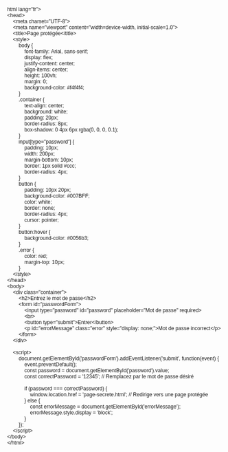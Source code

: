 <!DOCTYPE html PUBLIC "-//W3C//DTD HTML 4.01//EN" "http://www.w3.org/TR/html4/strict.dtd">
<html>
<head>
  <meta http-equiv="Content-Type" content="text/html; charset=utf-8">
  <meta http-equiv="Content-Style-Type" content="text/css">
  <title></title>
  <meta name="Generator" content="Cocoa HTML Writer">
  <meta name="CocoaVersion" content="2575.2">
  <style type="text/css">
    p.p1 {margin: 0.0px 0.0px 0.0px 0.0px; font: 12.0px Helvetica; -webkit-text-stroke: #000000}
    p.p2 {margin: 0.0px 0.0px 0.0px 0.0px; font: 12.0px Helvetica; -webkit-text-stroke: #000000; min-height: 14.0px}
    span.s1 {font-kerning: none}
  </style>
</head>
<body>
<p class="p1"><span class="s1">html lang="fr"&gt;</span></p>
<p class="p1"><span class="s1">&lt;head&gt;</span></p>
<p class="p1"><span class="s1"><span class="Apple-converted-space">    </span>&lt;meta charset="UTF-8"&gt;</span></p>
<p class="p1"><span class="s1"><span class="Apple-converted-space">    </span>&lt;meta name="viewport" content="width=device-width, initial-scale=1.0"&gt;</span></p>
<p class="p1"><span class="s1"><span class="Apple-converted-space">    </span>&lt;title&gt;Page protégée&lt;/title&gt;</span></p>
<p class="p1"><span class="s1"><span class="Apple-converted-space">    </span>&lt;style&gt;</span></p>
<p class="p1"><span class="s1"><span class="Apple-converted-space">        </span>body {</span></p>
<p class="p1"><span class="s1"><span class="Apple-converted-space">            </span>font-family: Arial, sans-serif;</span></p>
<p class="p1"><span class="s1"><span class="Apple-converted-space">            </span>display: flex;</span></p>
<p class="p1"><span class="s1"><span class="Apple-converted-space">            </span>justify-content: center;</span></p>
<p class="p1"><span class="s1"><span class="Apple-converted-space">            </span>align-items: center;</span></p>
<p class="p1"><span class="s1"><span class="Apple-converted-space">            </span>height: 100vh;</span></p>
<p class="p1"><span class="s1"><span class="Apple-converted-space">            </span>margin: 0;</span></p>
<p class="p1"><span class="s1"><span class="Apple-converted-space">            </span>background-color: #f4f4f4;</span></p>
<p class="p1"><span class="s1"><span class="Apple-converted-space">        </span>}</span></p>
<p class="p1"><span class="s1"><span class="Apple-converted-space">        </span>.container {</span></p>
<p class="p1"><span class="s1"><span class="Apple-converted-space">            </span>text-align: center;</span></p>
<p class="p1"><span class="s1"><span class="Apple-converted-space">            </span>background: white;</span></p>
<p class="p1"><span class="s1"><span class="Apple-converted-space">            </span>padding: 20px;</span></p>
<p class="p1"><span class="s1"><span class="Apple-converted-space">            </span>border-radius: 8px;</span></p>
<p class="p1"><span class="s1"><span class="Apple-converted-space">            </span>box-shadow: 0 4px 6px rgba(0, 0, 0, 0.1);</span></p>
<p class="p1"><span class="s1"><span class="Apple-converted-space">        </span>}</span></p>
<p class="p1"><span class="s1"><span class="Apple-converted-space">        </span>input[type="password"] {</span></p>
<p class="p1"><span class="s1"><span class="Apple-converted-space">            </span>padding: 10px;</span></p>
<p class="p1"><span class="s1"><span class="Apple-converted-space">            </span>width: 200px;</span></p>
<p class="p1"><span class="s1"><span class="Apple-converted-space">            </span>margin-bottom: 10px;</span></p>
<p class="p1"><span class="s1"><span class="Apple-converted-space">            </span>border: 1px solid #ccc;</span></p>
<p class="p1"><span class="s1"><span class="Apple-converted-space">            </span>border-radius: 4px;</span></p>
<p class="p1"><span class="s1"><span class="Apple-converted-space">        </span>}</span></p>
<p class="p1"><span class="s1"><span class="Apple-converted-space">        </span>button {</span></p>
<p class="p1"><span class="s1"><span class="Apple-converted-space">            </span>padding: 10px 20px;</span></p>
<p class="p1"><span class="s1"><span class="Apple-converted-space">            </span>background-color: #007BFF;</span></p>
<p class="p1"><span class="s1"><span class="Apple-converted-space">            </span>color: white;</span></p>
<p class="p1"><span class="s1"><span class="Apple-converted-space">            </span>border: none;</span></p>
<p class="p1"><span class="s1"><span class="Apple-converted-space">            </span>border-radius: 4px;</span></p>
<p class="p1"><span class="s1"><span class="Apple-converted-space">            </span>cursor: pointer;</span></p>
<p class="p1"><span class="s1"><span class="Apple-converted-space">        </span>}</span></p>
<p class="p1"><span class="s1"><span class="Apple-converted-space">        </span>button:hover {</span></p>
<p class="p1"><span class="s1"><span class="Apple-converted-space">            </span>background-color: #0056b3;</span></p>
<p class="p1"><span class="s1"><span class="Apple-converted-space">        </span>}</span></p>
<p class="p1"><span class="s1"><span class="Apple-converted-space">        </span>.error {</span></p>
<p class="p1"><span class="s1"><span class="Apple-converted-space">            </span>color: red;</span></p>
<p class="p1"><span class="s1"><span class="Apple-converted-space">            </span>margin-top: 10px;</span></p>
<p class="p1"><span class="s1"><span class="Apple-converted-space">        </span>}</span></p>
<p class="p1"><span class="s1"><span class="Apple-converted-space">    </span>&lt;/style&gt;</span></p>
<p class="p1"><span class="s1">&lt;/head&gt;</span></p>
<p class="p1"><span class="s1">&lt;body&gt;</span></p>
<p class="p1"><span class="s1"><span class="Apple-converted-space">    </span>&lt;div class="container"&gt;</span></p>
<p class="p1"><span class="s1"><span class="Apple-converted-space">        </span>&lt;h2&gt;Entrez le mot de passe&lt;/h2&gt;</span></p>
<p class="p1"><span class="s1"><span class="Apple-converted-space">        </span>&lt;form id="passwordForm"&gt;</span></p>
<p class="p1"><span class="s1"><span class="Apple-converted-space">            </span>&lt;input type="password" id="password" placeholder="Mot de passe" required&gt;</span></p>
<p class="p1"><span class="s1"><span class="Apple-converted-space">            </span>&lt;br&gt;</span></p>
<p class="p1"><span class="s1"><span class="Apple-converted-space">            </span>&lt;button type="submit"&gt;Entrer&lt;/button&gt;</span></p>
<p class="p1"><span class="s1"><span class="Apple-converted-space">            </span>&lt;p id="errorMessage" class="error" style="display: none;"&gt;Mot de passe incorrect&lt;/p&gt;</span></p>
<p class="p1"><span class="s1"><span class="Apple-converted-space">        </span>&lt;/form&gt;</span></p>
<p class="p1"><span class="s1"><span class="Apple-converted-space">    </span>&lt;/div&gt;</span></p>
<p class="p2"><span class="s1"></span><br></p>
<p class="p1"><span class="s1"><span class="Apple-converted-space">    </span>&lt;script&gt;</span></p>
<p class="p1"><span class="s1"><span class="Apple-converted-space">        </span>document.getElementById('passwordForm').addEventListener('submit', function(event) {</span></p>
<p class="p1"><span class="s1"><span class="Apple-converted-space">            </span>event.preventDefault();</span></p>
<p class="p1"><span class="s1"><span class="Apple-converted-space">            </span>const password = document.getElementById('password').value;</span></p>
<p class="p1"><span class="s1"><span class="Apple-converted-space">            </span>const correctPassword = '12345'; // Remplacez par le mot de passe désiré</span></p>
<p class="p2"><span class="s1"></span><br></p>
<p class="p1"><span class="s1"><span class="Apple-converted-space">            </span>if (password === correctPassword) {</span></p>
<p class="p1"><span class="s1"><span class="Apple-converted-space">                </span>window.location.href = 'page-secrete.html'; // Redirige vers une page protégée</span></p>
<p class="p1"><span class="s1"><span class="Apple-converted-space">            </span>} else {</span></p>
<p class="p1"><span class="s1"><span class="Apple-converted-space">                </span>const errorMessage = document.getElementById('errorMessage');</span></p>
<p class="p1"><span class="s1"><span class="Apple-converted-space">                </span>errorMessage.style.display = 'block';</span></p>
<p class="p1"><span class="s1"><span class="Apple-converted-space">            </span>}</span></p>
<p class="p1"><span class="s1"><span class="Apple-converted-space">        </span>});</span></p>
<p class="p1"><span class="s1"><span class="Apple-converted-space">    </span>&lt;/script&gt;</span></p>
<p class="p1"><span class="s1">&lt;/body&gt;</span></p>
<p class="p1"><span class="s1">&lt;/html&gt;</span></p>
</body>
</html>
